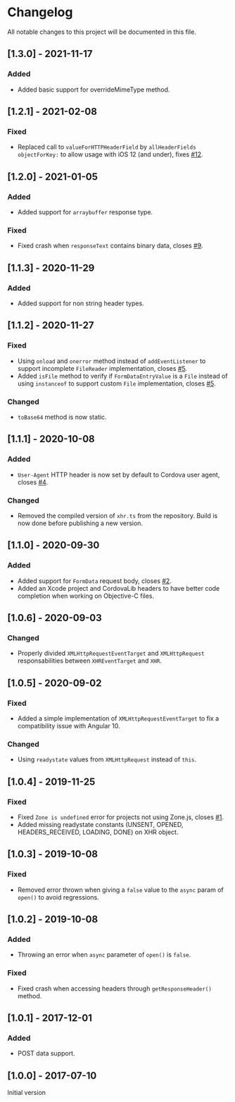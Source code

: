 # Changelog
All notable changes to this project will be documented in this file.

## [1.3.0] - 2021-11-17
### Added
- Added basic support for overrideMimeType method.

## [1.2.1] - 2021-02-08
### Fixed
- Replaced call to `valueForHTTPHeaderField` by `allHeaderFields objectForKey:` to allow usage with iOS 12 (and under), fixes [#12](https://github.com/Raphcal/cordova-plugin-cors/issues/12).

## [1.2.0] - 2021-01-05
### Added
- Added support for `arraybuffer` response type.

### Fixed
- Fixed crash when `responseText` contains binary data, closes [#9](https://github.com/Raphcal/cordova-plugin-cors/issues/9).

## [1.1.3] - 2020-11-29
### Added
- Added support for non string header types.

## [1.1.2] - 2020-11-27
### Fixed
- Using `onload` and `onerror` method instead of `addEventListener` to support incomplete `FileReader` implementation, closes [#5](https://github.com/Raphcal/cordova-plugin-cors/issues/5).
- Added `isFile` method to verify if `FormDataEntryValue` is a `File` instead of using `instanceof` to support custom `File` implementation, closes [#5](https://github.com/Raphcal/cordova-plugin-cors/issues/5).

### Changed
- `toBase64` method is now static.

## [1.1.1] - 2020-10-08
### Added
- `User-Agent` HTTP header is now set by default to Cordova user agent, closes [#4](https://github.com/Raphcal/cordova-plugin-cors/issues/4).

### Changed
- Removed the compiled version of `xhr.ts` from the repository. Build is now done before publishing a new version.

## [1.1.0] - 2020-09-30
### Added
- Added support for `FormData` request body, closes [#2](https://github.com/Raphcal/cordova-plugin-cors/issues/2).
- Added an Xcode project and CordovaLib headers to have better code completion when working on Objective-C files.

## [1.0.6] - 2020-09-03
### Changed
- Properly divided `XMLHttpRequestEventTarget` and `XMLHttpRequest` responsabilities between `XHREventTarget` and `XHR`.

## [1.0.5] - 2020-09-02
### Fixed
- Added a simple implementation of `XMLHttpRequestEventTarget` to fix a compatibility issue with Angular 10.

### Changed
- Using `readystate` values from `XMLHttpRequest` instead of `this`.

## [1.0.4] - 2019-11-25
### Fixed
- Fixed `Zone is undefined` error for projects not using Zone.js, closes [#1](https://github.com/Raphcal/cordova-plugin-cors/issues/1).
- Added missing readystate constants (UNSENT, OPENED, HEADERS_RECEIVED, LOADING, DONE) on XHR object.

## [1.0.3] - 2019-10-08
### Fixed
- Removed error thrown when giving a `false` value to the `async` param of `open()` to avoid regressions.

## [1.0.2] - 2019-10-08
### Added
- Throwing an error when `async` parameter of `open()` is `false`.

### Fixed
- Fixed crash when accessing headers through `getResponseHeader()` method.

## [1.0.1] - 2017-12-01
### Added
- POST data support.

## [1.0.0] - 2017-07-10
Initial version
